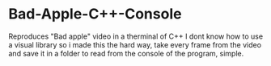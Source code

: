 # Bad-Apple-C++-Console
Reproduces "Bad apple" video in a therminal of C++ 
I dont know how to use a visual library so i made this the hard way,
take every frame from the video and save it in a folder to read from the console
of the program, simple.

